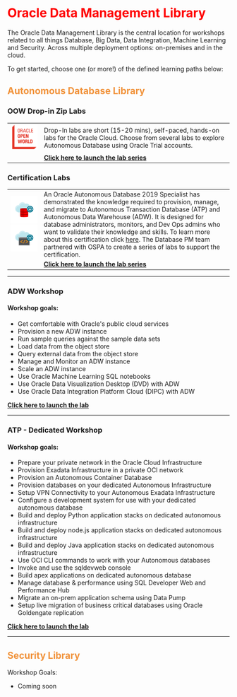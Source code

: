 # <span style="color:red">Oracle Data Management Library<span style="color:red">

The Oracle Data Management Library is the central location for workshops related to all things Database, Big Data, Data Integration, Machine Learning and Security.  Across multiple deployment options:  on-premises and in the cloud.  

To get started, choose one (or more!) of the defined learning paths below:

## **<span style="color:#f1923a">Autonomous Database Library</span>**

### OOW Drop-in Zip Labs ###

|  | |
| ------------- | ------------- |
| <img src="common-template/img/oow.png" width=200>   | Drop-In labs are short (15-20 mins), self-paced, hands-on labs for the Oracle Cloud. Choose from several labs to explore Autonomous Database using Oracle Trial accounts. |
| |**[Click here to launch the lab series](autonomous-database/ziplabs)**  |






### Certification Labs ###

|  | |
| ------------- | ------------- |
| <img src="common-template/img/autonomousdb.png" width=300><img src="common-template/img/adb.png" width=300>  | An Oracle Autonomous Database 2019 Specialist has demonstrated the knowledge required to provision, manage, and migrate to Autonomous Transaction Database (ATP) and Autonomous Data Warehouse (ADW).  It is designed for database administrators, monitors, and Dev Ops admins who want to validate their knowledge and skills. To learn more about this certification click [here](https://education.oracle.com/oracle-autonomous-database-cloud-2019-certified-specialist/trackp_OADB19).  The Database PM team partnered with OSPA to create a series of labs to support the certification. |
| |**[Click here to launch the lab series](autonomous-database/certification)** |





---


### ADW Workshop ###

#### Workshop goals: ####

- Get comfortable with Oracle's public cloud services
- Provision a new ADW instance
- Run sample queries against the sample data sets
- Load data from the object store
- Query external data from the object store
- Manage and Monitor an ADW instance
- Scale an ADW instance
- Use Oracle Machine Learning SQL notebooks
- Use Oracle Data Visualization Desktop (DVD) with ADW
- Use Oracle Data Integration Platform Cloud (DIPC) with ADW


 **[Click here to launch the lab](autonomous-data-warehouse/journey4-adwc)**

 ---

 ### ATP - Dedicated Workshop

#### Workshop goals: ####

- Prepare your private network in the Oracle Cloud Infrastructure
- Provision Exadata Infrastructure in a private OCI network
- Provision an Autonomous Container Database
- Provision databases on your dedicated Autonomous Infrastructure
- Setup VPN Connectivity to your Autonomous Exadata Infrastructure
- Configure a development system for use with your dedicated autonomous database
- Build and deploy Python application stacks on dedicated autonomous infrastructure
- Build and deploy node.js application stacks on dedicated autonomous infrastructure
- Build and deploy Java application stacks on dedicated autonomous infrastructure
- Use OCI CLI commands to work with your Autonomous databases
- Invoke and use the sqldevweb console
- Build apex applications on dedicated autonomous database
- Manage database & performance using SQL Developer Web and Performance Hub
- Migrate an on-prem application schema using Data Pump
- Setup live migration of business critical databases using Oracle Goldengate replication

 **[Click here to launch the lab](autonomous-transaction-processing/dedicated)**
 
 ---

 ## <span style="color:#f1923a">Security Library</span> ##

Workshop Goals:

- Coming soon






